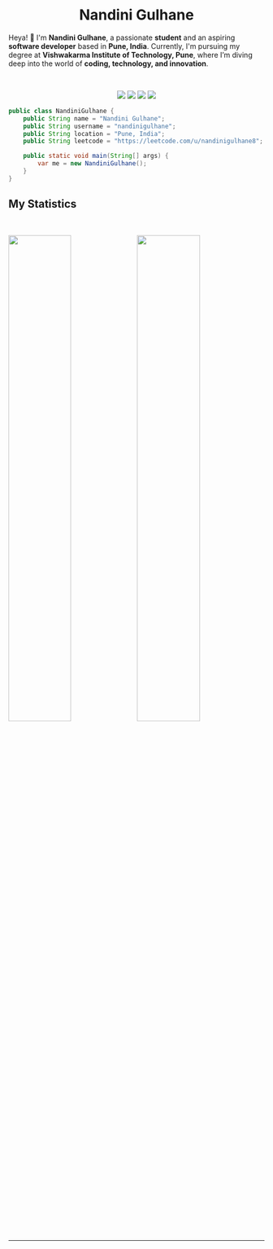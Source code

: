 <h1 align="center">
  <b>Nandini Gulhane</b>
</h1>

Heya! 👋 I'm **Nandini Gulhane**, a passionate **student** and an aspiring **software developer** based in **Pune, India**. Currently, I'm pursuing my degree at **Vishwakarma Institute of Technology, Pune**, where I’m diving deep into the world of **coding, technology, and innovation**.

<br>

<p>
<div align="center">
  <img src="https://img.shields.io/badge/-HTML5-9878F0?style=for-the-badge&logo=html5&logoColor=9878F0&labelColor=282828">
  <img src="https://img.shields.io/badge/MySQL-4479A1?style=for-the-badge&logo=mysql&logoColor=white&labelColor=282828">
  <img src="https://img.shields.io/badge/-Java-cf8c4e?style=for-the-badge&logo=openjdk&logoColor=cf8c4e&labelColor=282828">
  <img src="https://img.shields.io/badge/-Python-98b982?style=for-the-badge&logo=python&logoColor=98b982&labelColor=282828">
</div>
</p>

```java
public class NandiniGulhane {
    public String name = "Nandini Gulhane";
    public String username = "nandinigulhane";
    public String location = "Pune, India";
    public String leetcode = "https://leetcode.com/u/nandinigulhane8";

    public static void main(String[] args) {
        var me = new NandiniGulhane();
    }
}
```

## My Statistics

<br/>
<p align="left">
  <img width="49.5%" src="https://github-readme-stats.vercel.app/api?username=nandinigulhane&show_icons=true&theme=gruvbox&hide_border=true" />
    <img width="49.5%" src="https://github-readme-streak-stats.herokuapp.com/?user=nandinigulhane&theme=gruvbox&hide_border=true" />
</p>
<br>

------
